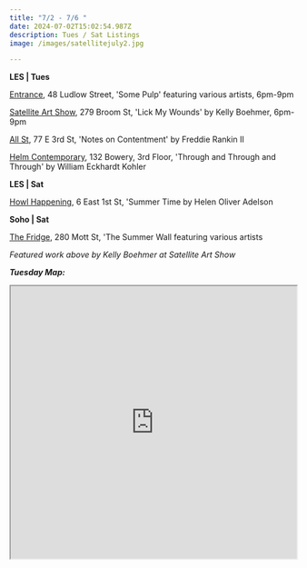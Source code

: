 ```yaml
---
title: "7/2 - 7/6 "
date: 2024-07-02T15:02:54.987Z
description: Tues / Sat Listings
image: /images/satellitejuly2.jpg

---
```

**L﻿ES | Tues**

[Entrance](https://www.instagram.com/entrance.nyc/), 48 Ludlow Street, 'Some Pulp' featuring various artists, 6pm-9pm

[Satellite Art Show](https://www.instagram.com/satelliteartshow), 279 Broom St, 'Lick My Wounds' by Kelly Boehmer, 6pm-9pm

[All St](https://allstnyc.com/), 77 E 3rd St, 'Notes on Contentment' by Freddie Rankin II

[Helm Contemporary](https://www.helmcontemporary.com/), 132 Bowery, 3rd Floor, 'Through and Through and Through' by William Eckhardt Kohler

**L﻿ES | Sat**

[Howl Happening](https://www.howlarts.org/event/helen-oliver-adelson-summer-time/), 6 East 1st St, 'Summer Time by Helen Oliver Adelson

**S﻿oho | Sat**

[The Fridge](https://www.thefridge.tokyo/), 280 Mott St, 'The Summer Wall  featuring various artists

*F﻿eatured work above by Kelly Boehmer at Satellite Art Show*

***T﻿uesday Map:***

<iframe src="https://www.google.com/maps/d/u/1/embed?mid=15rcAyqjGbZ1_5zKvaMmlTS-Qo18Li_U&ehbc=2E312F" width="100%" height="480"></iframe>